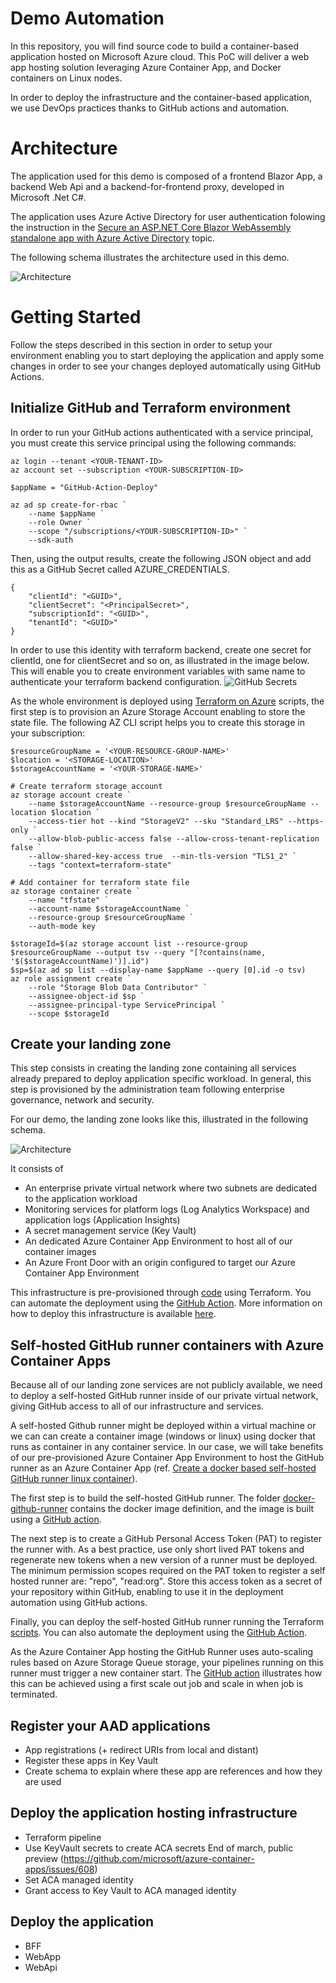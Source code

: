 # Demo Automation
In this repository, you will find source code to build a container-based application hosted on Microsoft Azure cloud. This PoC will deliver a web app hosting solution leveraging Azure Container App, and Docker containers on Linux nodes.

In order to deploy the infrastructure and the container-based application, we use DevOps practices thanks to GitHub actions and automation.

# Architecture
The application used for this demo is composed of a frontend Blazor App, a backend Web Api and a backend-for-frontend proxy, developed in Microsoft .Net C#.

The application uses Azure Active Directory for user authentication folowing the instruction in the [Secure an ASP.NET Core Blazor WebAssembly standalone app with Azure Active Directory](https://learn.microsoft.com/en-us/aspnet/core/blazor/security/webassembly/standalone-with-azure-active-directory?view=aspnetcore-7.0) topic.

The following schema illustrates the architecture used in this demo.

![Architecture](Resources/Architecture-Target%20architecture.png)

# Getting Started
Follow the steps described in this section in order to setup your environment enabling you to start deploying the application and apply some changes in order to see your changes deployed automatically using GitHub Actions.

## Initialize GitHub and Terraform environment
In order to run your GitHub actions authenticated with a service principal, you must create this service principal using the following commands:

    az login --tenant <YOUR-TENANT-ID>
    az account set --subscription <YOUR-SUBSCRIPTION-ID>

    $appName = "GitHub-Action-Deploy"
    
    az ad sp create-for-rbac `
        --name $appName `
        --role Owner `
        --scope "/subscriptions/<YOUR-SUBSCRIPTION-ID>" `
        --sdk-auth

Then, using the output results, create the following JSON object and add this as a GitHub Secret called AZURE_CREDENTIALS.

    {
        "clientId": "<GUID>",
        "clientSecret": "<PrincipalSecret>",
        "subscriptionId": "<GUID>",
        "tenantId": "<GUID>"
    }

In order to use this identity with terraform backend, create one secret for clientId, one for clientSecret and so on, as illustrated in the image below. This will enable you to create environment variables with same name to authenticate your terraform backend configuration.
![GitHub Secrets](./Resources/GitHub-Secrets.png)

As the whole environment is deployed using [Terraform on Azure](https://learn.microsoft.com/en-us/azure/developer/terraform/overview) scripts, the first step is to provision an Azure Storage Account enabling to store the state file.
The following AZ CLI script helps you to create this storage in your subscription:

    $resourceGroupName = '<YOUR-RESOURCE-GROUP-NAME>'
    $location = '<STORAGE-LOCATION>'
    $storageAccountName = '<YOUR-STORAGE-NAME>'

    # Create terraform storage account
    az storage account create `
        --name $storageAccountName --resource-group $resourceGroupName --location $location `
        --access-tier hot --kind "StorageV2" --sku "Standard_LRS" --https-only `
        --allow-blob-public-access false --allow-cross-tenant-replication false `
        --allow-shared-key-access true  --min-tls-version "TLS1_2" `
        --tags "context=terraform-state"
    
    # Add container for terraform state file
    az storage container create `
        --name "tfstate" `
        --account-name $storageAccountName `
        --resource-group $resourceGroupName `
        --auth-mode key

    $storageId=$(az storage account list --resource-group $resourceGroupName --output tsv --query "[?contains(name, '$($storageAccountName)')].id")
    $sp=$(az ad sp list --display-name $appName --query [0].id -o tsv)
    az role assignment create `
        --role "Storage Blob Data Contributor" `
        --assignee-object-id $sp `
        --assignee-principal-type ServicePrincipal `
        --scope $storageId


## Create your landing zone
This step consists in creating the landing zone containing all services already prepared to deploy application specific workload. In general, this step is provisioned by the administration team following enterprise governance, network and security.

For our demo, the landing zone looks like this, illustrated in the following schema.

![Architecture](Resources/Architecture-Landing%20Zone.png)

It consists of
- An enterprise private virtual network where two subnets are dedicated to the application workload
- Monitoring services for platform logs (Log Analytics Workspace) and application logs (Application Insights)
- A secret management service (Key Vault)
- An dedicated Azure Container App Environment to host all of our container images
- An Azure Front Door with an origin configured to target our Azure Container App Environment

This infrastructure is pre-provisioned through [code](IaC/landing-zone/) using Terraform. You can automate the deployment using the [GitHub Action](.github/workflows/landing-zone.yml).
More information on how to deploy this infrastructure is available [here](IaC/README.md).

## Self-hosted GitHub runner containers with Azure Container Apps
Because all of our landing zone services are not publicly available, we need to deploy a self-hosted GitHub runner inside of our private virtual network, giving GitHub access to all of our infrastructure and services.

A self-hosted Github runner might be deployed within a virtual machine or we can can create a container image (windows or linux) using docker that runs as container in any container service. In our case, we will take benefits of our pre-provisioned Azure Container App Environment to host the GitHub runner as an Azure Container App (ref. [Create a docker based self-hosted GitHub runner linux container](https://dev.to/pwd9000/create-a-docker-based-self-hosted-github-runner-linux-container-48dh)).

The first step is to build the self-hosted GitHub runner. The folder [docker-github-runner](docker-github-runner/) contains the docker image definition, and the image is built using a [GitHub action](.github/workflows/docker-github-runner.yml).

The next step is to create a GitHub Personal Access Token (PAT) to register the runner with. As a best practice, use only short lived PAT tokens and regenerate new tokens when a new version of a runner must be deployed. The minimum permission scopes required on the PAT token to register a self hosted runner are: "repo", "read:org". Store this access token as a secret of your repository within GitHub, enabling to use it in the deployment automation using GitHub actions.

Finally, you can deploy the self-hosted GitHub runner running the Terraform [scripts](IaC/docker-github-runner/). You can also automate the deployment using the [GitHub Action](.github/workflows/docker-github-runner-deploy.yml).

As the Azure Container App hosting the GitHub Runner uses auto-scaling rules based on Azure Storage Queue storage, your pipelines running on this runner must trigger a new container start. The [GitHub action](.github/workflows/keda-scale-test.yml) illustrates how this can be achieved using a first scale out job and scale in when job is terminated.

## Register your AAD applications 
- App registrations (+ redirect URIs from local and distant)
- Register these apps in Key Vault
- Create schema to explain where these app are references and how they are used

## Deploy the application hosting infrastructure
- Terraform pipeline
- Use KeyVault secrets to create ACA secrets
    End of march, public preview (https://github.com/microsoft/azure-container-apps/issues/608)
- Set ACA managed identity
- Grant access to Key Vault to ACA managed identity

## Deploy the application
- BFF
- WebApp
- WebApi